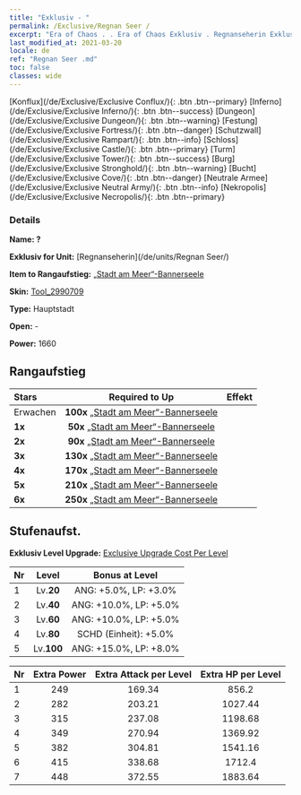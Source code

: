 ```yaml
---
title: "Exklusiv - "
permalink: /Exclusive/Regnan Seer /
excerpt: "Era of Chaos . . Era of Chaos Exklusiv . Regnanseherin Exklusiv."
last_modified_at: 2021-03-20
locale: de
ref: "Regnan Seer .md"
toc: false
classes: wide
---
```

 [Konflux](/de/Exclusive/Exclusive Conflux/){: .btn .btn--primary} [Inferno](/de/Exclusive/Exclusive Inferno/){: .btn .btn--success} [Dungeon](/de/Exclusive/Exclusive Dungeon/){: .btn .btn--warning} [Festung](/de/Exclusive/Exclusive Fortress/){: .btn .btn--danger} [Schutzwall](/de/Exclusive/Exclusive Rampart/){: .btn .btn--info} [Schloss](/de/Exclusive/Exclusive Castle/){: .btn .btn--primary} [Turm](/de/Exclusive/Exclusive Tower/){: .btn .btn--success} [Burg](/de/Exclusive/Exclusive Stronghold/){: .btn .btn--warning} [Bucht](/de/Exclusive/Exclusive Cove/){: .btn .btn--danger} [Neutrale Armee](/de/Exclusive/Exclusive Neutral Army/){: .btn .btn--info} [Nekropolis](/de/Exclusive/Exclusive Necropolis/){: .btn .btn--primary} 

### Details
 **Name: ?** 

 **Exklusiv for Unit:** [Regnanseherin](/de/units/Regnan Seer/) 

 **Item to Rangaufstieg:** [„Stadt am Meer“-Bannerseele](/de/Items/con_1006/)

 **Skin:** [Tool_2990709](/de/Items/con_674/)

 **Type:** Hauptstadt

 **Open:** -

 **Power:** 1660

## Rangaufstieg

  |     Stars    |  Required to Up | Effekt |
  |:-------------|:---------------:|:---------------:|
  |  Erwachen  | **100x** [„Stadt am Meer“-Bannerseele](/de/Items/con_1006/) |  |
  | **1x** <i class="fas fa-star"/> | **50x** [„Stadt am Meer“-Bannerseele](/de/Items/con_1006/) |  |
  | **2x** <i class="fas fa-star"/> | **90x** [„Stadt am Meer“-Bannerseele](/de/Items/con_1006/) |  |
  | **3x** <i class="fas fa-star"/> | **130x** [„Stadt am Meer“-Bannerseele](/de/Items/con_1006/) |  |
  | **4x** <i class="fas fa-star"/> | **170x** [„Stadt am Meer“-Bannerseele](/de/Items/con_1006/) |  |
  | **5x** <i class="fas fa-star"/> | **210x** [„Stadt am Meer“-Bannerseele](/de/Items/con_1006/) |  |
  | **6x** <i class="fas fa-star"/> | **250x** [„Stadt am Meer“-Bannerseele](/de/Items/con_1006/) |  |


## Stufenaufst.
 **Exklusiv Level Upgrade:** [Exclusive Upgrade Cost Per Level](/Exclusive/ExclusiveUpgradeCostPerLevel/)

  |  Nr  |   Level  | Bonus at Level |
  |:-----|:--------:|:--------------:|
  | 1 | Lv.**20** | ANG: +5.0%, LP: +3.0% |
  | 2 | Lv.**40** | ANG: +10.0%, LP: +5.0% |
  | 3 | Lv.**60** | ANG: +10.0%, LP: +5.0% |
  | 4 | Lv.**80** | SCHD (Einheit): +5.0% |
  | 5 | Lv.**100** | ANG: +15.0%, LP: +8.0% |


  |  Nr  |  Extra Power | Extra Attack per Level | Extra HP per Level |
  |:-----|:--------:|:--------:|:--------:|
  | 1 | 249 | 169.34 | 856.2 |
  | 2 | 282 | 203.21 | 1027.44 |
  | 3 | 315 | 237.08 | 1198.68 |
  | 4 | 349 | 270.94 | 1369.92 |
  | 5 | 382 | 304.81 | 1541.16 |
  | 6 | 415 | 338.68 | 1712.4 |
  | 7 | 448 | 372.55 | 1883.64 |


